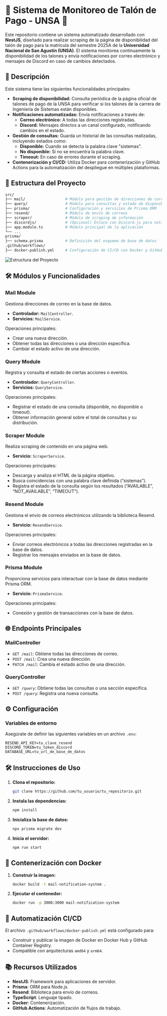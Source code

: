 # 📄 Sistema de Monitoreo de Talón de Pago - UNSA 🚀

Este repositorio contiene un sistema automatizado desarrollado con **NestJS**, diseñado para realizar scraping de la página de disponibilidad del talón de pago para la matrícula del semestre 2025A de la **Universidad Nacional de San Agustín (UNSA)**. El sistema monitorea continuamente la disponibilidad de los talones y envía notificaciones por correo electrónico y mensajes de Discord en caso de cambios detectados.


## 🚀 Descripción

Este sistema tiene las siguientes funcionalidades principales:

- **Scraping de disponibilidad:** Consulta periódica de la página oficial de talones de pago de la UNSA para verificar si los talones de la carrera de Ingeniería de Sistemas están disponibles.
- **Notificaciones automatizadas:** Envía notificaciones a través de:
  - **Correo electrónico:** A todas las direcciones registradas.
  - **Discord:** Mensajes directos a un canal configurado, notificando cambios en el estado.
- **Gestión de consultas:** Guarda un historial de las consultas realizadas, incluyendo estados como:
  - **Disponible:** Cuando se detecta la palabra clave "sistemas".
  - **No disponible:** Si no se encuentra la palabra clave.
  - **Timeout:** En caso de errores durante el scraping.
- **Contenerización y CI/CD:** Utiliza Docker para contenerización y GitHub Actions para la automatización del despliegue en múltiples plataformas.


## 📂 Estructura del Proyecto

```bash
src/
├── mail/                  # Módulo para gestión de direcciones de correo
├── query/                 # Módulo para consultas y estado de disponibilidad
├── prisma/                # Configuración y servicios de Prisma ORM
├── resend/                # Módulo de envío de correos
├── scraper/               # Módulo de scraping de información
├── discordjs/             # (Opcional) Enlace con Discord.js para notificaciones
├── app.module.ts          # Módulo principal de la aplicación
└── ...
prisma/
├── schema.prisma          # Definición del esquema de base de datos
.github/workflows/
├── docker-publish.yml     # Configuración de CI/CD con Docker y GitHub Actions
```

![Estructura del Proyecto](https://ynoa-uploader.ynoacamino.site/uploads/1738104601_Untitled-2024-11-30-1525%20%282%29.png)


## 🛠 Módulos y Funcionalidades

### **Mail Module**
Gestiona direcciones de correo en la base de datos.
- **Controlador:** `MailController`.
- **Servicios:** `MailService`.

Operaciones principales:
- Crear una nueva dirección.
- Obtener todas las direcciones o una dirección específica.
- Cambiar el estado activo de una dirección.

 

### **Query Module**
Registra y consulta el estado de ciertas acciones o eventos.
- **Controlador:** `QueryController`.
- **Servicios:** `QueryService`.

Operaciones principales:
- Registrar el estado de una consulta (disponible, no disponible o timeout).
- Obtener información general sobre el total de consultas y su distribución.


### **Scraper Module**
Realiza scraping de contenido en una página web.
- **Servicio:** `ScraperService`.

Operaciones principales:
- Descarga y analiza el HTML de la página objetivo.
- Busca coincidencias con una palabra clave definida (“sistemas”).
- Registra el estado de la consulta según los resultados (“AVAILABLE”, “NOT_AVAILABLE”, “TIMEOUT”).


### **Resend Module**
Gestiona el envío de correos electrónicos utilizando la biblioteca Resend.
- **Servicio:** `ResendService`.

Operaciones principales:
- Enviar correos electrónicos a todas las direcciones registradas en la base de datos.
- Registrar los mensajes enviados en la base de datos.


### **Prisma Module**
Proporciona servicios para interactuar con la base de datos mediante Prisma ORM.
- **Servicio:** `PrismaService`.

Operaciones principales:
- Conexión y gestión de transacciones con la base de datos.


## 🌐 Endpoints Principales

### **MailController**
- `GET /mail`: Obtiene todas las direcciones de correo.
- `POST /mail`: Crea una nueva dirección.
- `PATCH /mail`: Cambia el estado activo de una dirección.

### **QueryController**
- `GET /query`: Obtiene todas las consultas o una sección específica.
- `POST /query`: Registra una nueva consulta.


## ⚙️ Configuración

### Variables de entorno

Asegúrate de definir las siguientes variables en un archivo `.env`:

```env
RESEND_API_KEY=tu_clave_resend
DISCORD_TOKEN=tu_token_discord
DATABASE_URL=tu_url_de_base_de_datos
```


## 🛠 Instrucciones de Uso

1. **Clona el repositorio:**

    ```bash
    git clone https://github.com/tu_usuario/tu_repositorio.git
    ```

2. **Instala las dependencias:**

    ```bash
    npm install
    ```

3. **Inicializa la base de datos:**

    ```bash
    npx prisma migrate dev
    ```

4. **Inicia el servidor:**

    ```bash
    npm run start
    ```


## 🐳 Contenerización con Docker

1. **Construir la imagen:**

    ```bash
    docker build -t mail-notification-system .
    ```

2. **Ejecutar el contenedor:**

    ```bash
    docker run -p 3000:3000 mail-notification-system
    ```


## 🤖 Automatización CI/CD

El archivo `.github/workflows/docker-publish.yml` está configurado para:
- Construir y publicar la imagen de Docker en Docker Hub y GitHub Container Registry.
- Compatible con arquitecturas `amd64` y `arm64`.


## 📚 Recursos Utilizados

- **NestJS**: Framework para aplicaciones de servidor.
- **Prisma**: ORM para Node.js.
- **Resend**: Biblioteca para envío de correos.
- **TypeScript**: Lenguaje tipado.
- **Docker**: Contenerización.
- **GitHub Actions**: Automatización de flujos de trabajo.

